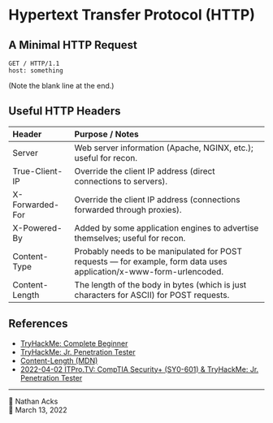 # Hypertext Transfer Protocol (HTTP)

## A Minimal HTTP Request

```http
GET / HTTP/1.1
host: something

```

(Note the blank line at the end.)

## Useful HTTP Headers

| Header          | Purpose / Notes                                                                                                     |
|:--------------- |:------------------------------------------------------------------------------------------------------------------- |
| Server          | Web server information (Apache, NGINX, etc.); useful for recon.                                                     |
| True-Client-IP  | Override the client IP address (direct connections to servers).                                                     |
| X-Forwarded-For | Override the client IP address (connections forwarded through proxies).                                             |
| X-Powered-By    | Added by some application engines to advertise themselves; useful for recon.                                        |
| Content-Type    | Probably needs to be manipulated for POST requests — for example, form data uses application/x-www-form-urlencoded. |
| Content-Length  | The length of the body in bytes (which is just characters for ASCII) for POST requests.                             |

## References

* [TryHackMe: Complete Beginner](tryhackme-complete-beginner.md)
* [TryHackMe: Jr. Penetration Tester](tryhackme-jr-penetration-tester.md)
* [Content-Length (MDN)](https://developer.mozilla.org/docs/Web/HTTP/Headers/Content-Length)
* [2022-04-02 ITPro.TV: CompTIA Security+ (SY0-601) & TryHackMe: Jr. Penetration Tester](../log/2022-04-02-itprotv-comptia-security-plus-and-tryhackme-jr-penetration-tester.md)

- - - -

<span aria-hidden="true">👤</span> Nathan Acks  
<span aria-hidden="true">📅</span> March 13, 2022
